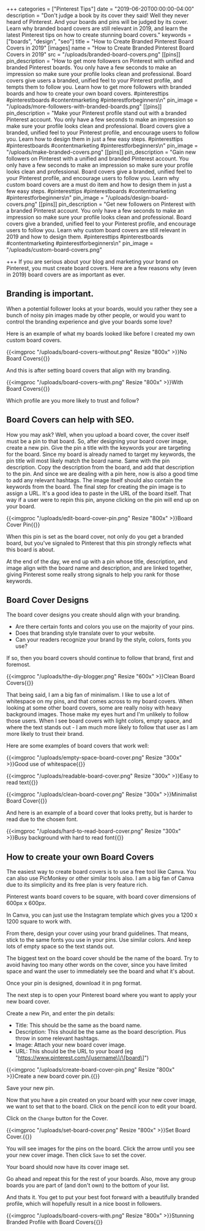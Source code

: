 +++
categories = ["Pinterest Tips"]
date = "2019-06-20T00:00:00-04:00"
description = "Don't judge a book by its cover they said!  Well they never heard of Pinterest.  And your boards and pins will be judged by its cover.  Learn why branded board covers are still relevant in 2019, and learn the latest Pinterest tips on how to create stunning board covers."
keywords = ["boards", "design", "seo"]
title = "How to Create Branded Pinterest Board Covers in 2019"
[images]
name = "How to Create Branded Pinterest Board Covers in 2019"
src = "/uploads/branded-board-covers.png"
[[pins]]
pin_description = "How to get more followers on Pinterest with unified and branded Pinterest boards.  You only have a few seconds to make an impression so make sure your profile looks clean and professional. Board covers give users a branded, unified feel to your Pinterest profile, and tempts them to follow you. Learn how to get more followers with branded boards and how to create your own board covers. #pinteresttips #pinterestboards #contentmarketing #pinterestforbeginners\n"
pin_image = "/uploads/more-followers-with-branded-boards.png"
[[pins]]
pin_description = "Make your Pinterest profile stand out with a branded Pinterest account.  You only have a few seconds to make an impression so make sure your profile looks clean and professional. Board covers give a branded, unified feel to your Pinterest profile, and encourage users to follow you. Learn how to design them in just a few easy steps. #pinteresttips #pinterestboards #contentmarketing #pinterestforbeginners\n"
pin_image = "/uploads/make-branded-covers.png"
[[pins]]
pin_description = "Gain new followers on Pinterest with a unified and branded Pinterest account.  You only have a few seconds to make an impression so make sure your profile looks clean and professional. Board covers give a branded, unified feel to your Pinterest profile, and encourage users to follow you. Learn why custom board covers are a must do item and how to design them in just a few easy steps. #pinteresttips #pinterestboards #contentmarketing #pinterestforbeginners\n"
pin_image = "/uploads/design-board-covers.png"
[[pins]]
pin_description = "Get new followers on Pinterest with a branded Pinterest account.  You only have a few seconds to make an impression so make sure your profile looks clean and professional. Board covers give a branded, unified feel to your Pinterest profile, and encourage users to follow you. Learn why custom board covers are still relevant in 2019 and how to design them. #pinteresttips #pinterestboards #contentmarketing #pinterestforbeginners\n"
pin_image = "/uploads/custom-board-covers.png"

+++
If you are serious about your blog and marketing your brand on Pinterest, you must create board covers.  Here are a few reasons why (even in 2019) board covers are as important as ever.

## Branding is important.

When a potential follower looks at your boards, would you rather they see a bunch of noisy pin images made by other people, or would you want to control the branding experience and give your boards some love?

Here is an example of what my boards looked like before I created my own custom board covers.

{{<imgproc "/uploads/board-covers-without.png" Resize "800x" >}}No Board Covers{{</imgproc>}}

And this is after setting board covers that align with my branding.

{{<imgproc "/uploads/board-covers-with.png" Resize "800x" >}}With Board Covers{{</imgproc>}}

Which profile are you more likely to trust and follow?

## Board Covers can help with SEO.

How you may ask?  Well, when you upload a board cover, the cover itself must be a pin to that board.  So, after designing your board cover image, create a new pin.  Give the pin a title with the keywords your are targeting for the board.  Since my board is already named to target my keywords, the pin title will most likely match the board name.  Same with the pin description.  Copy the description from the board, and add that description to the pin.  And since we are dealing with a pin here, now is also a good time to add any relevant hashtags.  The image itself should also contain the keywords from the board.  The final step for creating the pin image is to assign a URL.  It's a good idea to paste in the URL of the board itself.  That way if a user were to repin this pin, anyone clicking on the pin will end up on your board.

{{<imgproc "/uploads/edit-board-cover-pin.png" Resize "800x" >}}Board Cover Pin{{</imgproc>}}

When this pin is set as the board cover, not only do you get a branded board, but you've signaled to Pinterest that this pin strongly reflects what this board is about.

At the end of the day, we end up with a pin whose title, description, and image align with the board name and description, and are linked together, giving Pinterest some really strong signals to help you rank for those keywords.

## Board Cover Designs

The board cover designs you create should align with your branding.

* Are there certain fonts and colors you use on the majority of your pins.
* Does that branding style translate over to your website.
* Can your readers recognize your brand by the style, colors, fonts you use?

If so, then you board covers should continue to follow that brand, first and foremost.

{{<imgproc "/uploads/the-diy-blogger.png" Resize "600x" >}}Clean Board Covers{{</imgproc>}}

That being said, I am a big fan of minimalism. I like to use a lot of whitespace on my pins, and that comes across to my board covers.  When looking at some other board covers, some are really noisy with heavy background images.   Those make my eyes hurt and I'm unlikely to follow those users.  When I see board covers with light colors, empty space, and where the text stands out - I am much more likely to follow that user as I am more likely to trust their brand.

Here are some examples of board covers that work well:

{{<imgproc "/uploads/empty-space-board-cover.png" Resize "300x" >}}Good use of whitespace{{</imgproc>}}

{{<imgproc "/uploads/readable-board-cover.png" Resize "300x" >}}Easy to read text{{</imgproc>}}

{{<imgproc "/uploads/clean-board-cover.png" Resize "300x" >}}Minimalist Board Cover{{</imgproc>}}

And here is an example of a board cover that looks pretty, but is harder to read due to the chosen font.

{{<imgproc "/uploads/hard-to-read-board-cover.png" Resize "300x" >}}Busy background with hard to read font{{</imgproc>}}

## How to create your own Board Covers

The easiest way to create board covers is to use a free tool like Canva.  You can also use PicMonkey or other similar tools also.  I am a big fan of Canva due to its simplicity and its free plan is very feature rich.

Pinterest wants board covers to be square, with board cover dimensions of 600px x 600px.

In Canva, you can just use the Instagram template which gives you a 1200 x 1200 square to work with.

From there, design your cover using your brand guidelines.  That means, stick to the same fonts you use in your pins.  Use similar colors. And keep lots of empty space so the text stands out.

The biggest text on the board cover should be the name of the board.  Try to avoid having too many other words on the cover, since you have limited space and want the user to immediately see the board and what it's about.

Once your pin is designed, download it in png format.

The next step is to open your Pinterest board where you want to apply your new board cover.

Create a new Pin, and enter the pin details:

* Title: This should be the same as the board name.
* Description: This should be the same as the board description.  Plus throw in some relevant hashtags.
* Image: Attach your new board cover image.
* URL: This should be the URL to your board (eg "https://www.pinterest.com/\[username\]/\[board\]")

{{<imgproc "/uploads/create-board-cover-pin.png" Resize "800x" >}}Create a new board cover pin.{{</imgproc>}}

Save your new pin.

Now that you have a pin created on your board with your new cover image, we want to set that to the board.  Click on the pencil icon to edit your board.

Click on the `Change` button for the Cover.

{{<imgproc "/uploads/set-board-cover.png" Resize "800x" >}}Set Board Cover.{{</imgproc>}}

You will see images for the pins on the board. Click the arrow until you see your new cover image.  Then click `Save` to set the cover.

Your board should now have its cover image set.

Go ahead and repeat this for the rest of your boards.  Also, move any group boards you are part of (and don't own) to the bottom of your list.

And thats it.  You get to put your best foot forward with a beautifully branded profile, which will hopefully result in a nice boost in followers.

{{<imgproc "/uploads/board-covers-with.png" Resize "800x" >}}Stunning Branded Profile with Board Covers{{</imgproc>}}